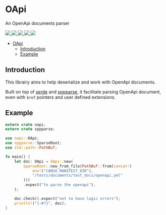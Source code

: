 # OApi

An OpenApi documents parser

<a href="https://gitlab.com/basiliqio/oapi/-/pipelines" alt="Gitlab pipeline status">
  <img src="https://img.shields.io/gitlab/pipeline/basiliqio/oapi/main">
</a>
<a href="https://codecov.io/gl/basiliqio/oapi" alt="Codecov">
  <img src="https://img.shields.io/codecov/c/github/basiliqio/oapi?token=EFJffWYEPp">
</a>
<a href="https://crates.io/crates/oapi" alt="Crates.io version">
  <img src="https://img.shields.io/crates/v/oapi">
</a>
<a href="https://crates.io/crates/oapi" alt="Crates.io license">
  <img src="https://img.shields.io/crates/l/oapi?label=license">
</a>
<a href="https://docs.rs/oapi" alt="Docs.rs">
  <img src="https://docs.rs/oapi/badge.svg">
</a>

- [OApi](#oapi)
	- [Introduction](#introduction)
	- [Example](#example)



## Introduction

This librairy aims to help deserialize and work with OpenApi documents.

Built on top of [serde](https://serde.rs/) and [sppparse](https://crates.io/crates/sppparse), it facilitate parsing
OpenApi document, even with `$ref` pointers and user defined extensions.


## Example

```rust
extern crate oapi;
extern crate sppparse;

use oapi::OApi;
use sppparse::SparseRoot;
use std::path::PathBuf;

fn main() {
    let doc: OApi = OApi::new(
        SparseRoot::new_from_file(PathBuf::from(concat!(
            env!("CARGO_MANIFEST_DIR"),
            "/tests/documents/test_docs/openapi.yml"
        )))
        .expect("to parse the openapi"),
    );

    doc.check().expect("not to have logic errors");
    println!("{:#?}", doc);
}
```

